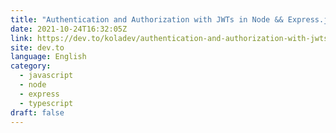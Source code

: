 ```yaml
---
title: "Authentication and Authorization with JWTs in Node && Express.js"
date: 2021-10-24T16:32:05Z
link: https://dev.to/koladev/authentication-and-authorization-with-jwts-in-node-expressjs-5a9a?utm_medium=RSS&utm_source=news.12bit.vn
site: dev.to
language: English
category:
  - javascript
  - node
  - express
  - typescript
draft: false
---
```

